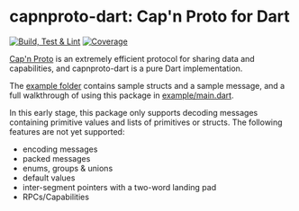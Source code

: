 # capnproto-dart: Cap'n Proto for Dart

[![Build, Test & Lint](https://github.com/JonasWanke/capnproto-dart/workflows/Build,%20Test%20&%20Lint/badge.svg)](https://github.com/JonasWanke/capnproto-dart/actions?query=branch%3Amain+workflow%3A%22Build%2C+Test+%26+Lint%22)
[![Coverage](https://codecov.io/gh/JonasWanke/capnproto-dart/branch/main/graph/badge.svg)](https://codecov.io/gh/JonasWanke/capnproto-dart)

[Cap'n Proto](https://capnproto.org) is an extremely efficient protocol for sharing data and capabilities, and capnproto-dart is a pure Dart implementation.

The [example folder](https://github.com/JonasWanke/capnproto-dart/tree/main/example) contains sample structs and a sample message, and a full walkthrough of using this package in [example/main.dart](https://github.com/JonasWanke/capnproto-dart/blob/main/example/main.dart).

In this early stage, this package only supports decoding messages containing primitive values and lists of primitives or structs. The following features are not yet supported:

* encoding messages
* packed messages
* enums, groups & unions
* default values
* inter-segment pointers with a two-word landing pad
* RPCs/Capabilities
